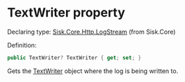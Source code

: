 <!--

Copyrights 2023 Sisk Framework - CypherPotato
Published under MIT license

!!! DO NOT EDIT THIS FILE !!!
This file was generated by a tool in the Sisk package. To edit the information in this documentation,
edit the XML documentation present in the Sisk source code.

-->


# TextWriter property

Declaring type: [Sisk.Core.Http.LogStream](/spec/Sisk.Core.Http.LogStream.md) (from Sisk.Core)


Definition:

```cs
public TextWriter? TextWriter { get; set; }
```

Gets the <a href="https://learn.microsoft.com/en-us/dotnet/api/System.IO.TextWriter">TextWriter</a> object where the log is being written to.


